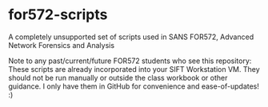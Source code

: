 # for572-scripts
A completely unsupported set of scripts used in SANS FOR572, Advanced Network Forensics and Analysis

Note to any past/current/future FOR572 students who see this repository: These scripts are already incorporated into your SIFT Workstation VM. They should not be run manually or outside the class workbook or other guidance. I only have them in GitHub for convenience and ease-of-updates! :)
